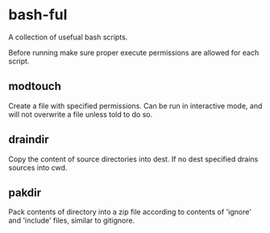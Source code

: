 # bash-ful
A collection of usefual bash scripts.

Before running make sure proper execute permissions are allowed for each script.

## modtouch
Create a file with specified permissions. Can be run in interactive mode, and will not overwrite a file unless told to do so.

## draindir
Copy the content of source directories into dest. If no dest specified drains sources into cwd.

## pakdir
Pack contents of directory into a zip file according to contents of 'ignore' and 'include' files, similar to gitignore.
